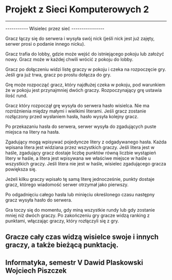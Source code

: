 # Projekt z Sieci Komputerowych 2
---
----------- Wisielec przez sieć ----------------

Gracz łączy się do serwera i wysyła swój nick (jeśli nick jest już zajęty,
serwer prosi o podanie innego nicku).

Gracz trafia do lobby, gdzie może wejść do istniejącego pokoju lub założyć nowy. Gracz może w każdej chwili wrócić z pokoju do lobby.

Gracz po dołączeniu widzi listę graczy w pokoju i czeka na rozpoczęcie gry. Jeśli gra już trwa, gracz po prostu dołącza do gry.

Grę może rozpocząć gracz, który najdłużej czeka w pokoju, pod warunkiem że w pokoju jest przynajmniej dwóch graczy. Rozpoczynający grę ustawia ilość rund.

Gracz który rozpoczął grę wysyła do serwera hasło wisielca. Nie ma rozróżnienia między małymi i wielkimi literami. Jeśli gracz zostanie rozłączony przed wysłaniem hasła, hasło wysyła kolejny gracz.

Po przekazaniu hasła do serwera, serwer wysyła do zgadujących puste miejsca na litery na hasła.

Zgadujący mogą wpisywać pojedyncze litery z odgadywanego hasła. Każda wpisana litera jest widziana przez wszystkich graczy. Jeśli litera jest w haśle, zgadujący gracz dostaje liczbę punktów równą liczbie wystąpień litery w haśle, a litera jest wpisywana we właściwe miejsce w haśle u wszystkich graczy. Jeśli litera nie jest w haśle, wisielec zgadującego gracza powiększa się.

Jeżeli kilku graczy wpisało tę samą literę jednocześnie, punkty dostaje gracz, którego wiadomość serwer otrzymał jako pierwszy.

Po odgadnięciu całego hasła lub minięciu określonego czasu następny gracz wysyła hasło do serwera.

Gra toczy się do momentu, gdy miną wszystkie rundy lub gdy zostanie mniej niż dwóch graczy. Po zakończeniu gry gracze widzą ranking z punktami, włączając graczy, który rozłączyli się z gry.

Gracze cały czas widzą wisielce swoje i innych graczy, a także bieżącą punktację.
---
Informatyka, semestr V
Dawid Plaskowski
Wojciech Piszczek
---
